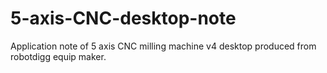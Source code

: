 # 5-axis-CNC-desktop-note
Application note of 5 axis CNC milling machine v4 desktop produced from robotdigg equip maker.
